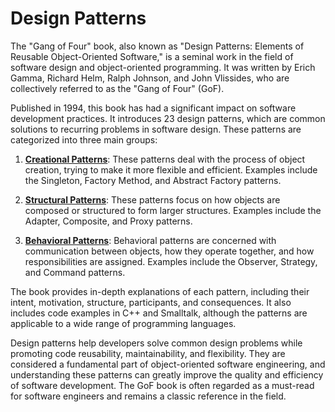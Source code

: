 # Design Patterns

The "Gang of Four" book, also known as "Design Patterns: Elements of Reusable Object-Oriented Software," is a seminal work in the field of software design and object-oriented programming. It was written by Erich Gamma, Richard Helm, Ralph Johnson, and John Vlissides, who are collectively referred to as the "Gang of Four" (GoF).

Published in 1994, this book has had a significant impact on software development practices. It introduces 23 design patterns, which are common solutions to recurring problems in software design. These patterns are categorized into three main groups:

1. [**Creational Patterns**](design-patterns-gang-of-four/creational/creational.md): These patterns deal with the process of object creation, trying to make it more flexible and efficient. Examples include the Singleton, Factory Method, and Abstract Factory patterns.

2. [**Structural Patterns**](design-patterns-gang-of-four/structural/structural.md): These patterns focus on how objects are composed or structured to form larger structures. Examples include the Adapter, Composite, and Proxy patterns.

3. [**Behavioral Patterns**](design-patterns-gang-of-four/behavioral/behavioral.md): Behavioral patterns are concerned with communication between objects, how they operate together, and how responsibilities are assigned. Examples include the Observer, Strategy, and Command patterns.

The book provides in-depth explanations of each pattern, including their intent, motivation, structure, participants, and consequences. It also includes code examples in C++ and Smalltalk, although the patterns are applicable to a wide range of programming languages.

Design patterns help developers solve common design problems while promoting code reusability, maintainability, and flexibility. They are considered a fundamental part of object-oriented software engineering, and understanding these patterns can greatly improve the quality and efficiency of software development. The GoF book is often regarded as a must-read for software engineers and remains a classic reference in the field.
